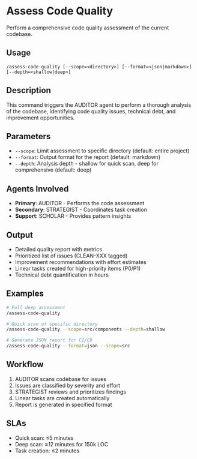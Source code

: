 # Assess Code Quality

Perform a comprehensive code quality assessment of the current codebase.

## Usage
```
/assess-code-quality [--scope=<directory>] [--format=<json|markdown>] [--depth=<shallow|deep>]
```

## Description
This command triggers the AUDITOR agent to perform a thorough analysis of the codebase, identifying code quality issues, technical debt, and improvement opportunities.

## Parameters
- `--scope`: Limit assessment to specific directory (default: entire project)
- `--format`: Output format for the report (default: markdown)
- `--depth`: Analysis depth - shallow for quick scan, deep for comprehensive (default: deep)

## Agents Involved
- **Primary**: AUDITOR - Performs the code assessment
- **Secondary**: STRATEGIST - Coordinates task creation
- **Support**: SCHOLAR - Provides pattern insights

## Output
- Detailed quality report with metrics
- Prioritized list of issues (CLEAN-XXX tagged)
- Improvement recommendations with effort estimates
- Linear tasks created for high-priority items (P0/P1)
- Technical debt quantification in hours

## Examples
```bash
# Full deep assessment
/assess-code-quality

# Quick scan of specific directory
/assess-code-quality --scope=src/components --depth=shallow

# Generate JSON report for CI/CD
/assess-code-quality --format=json --scope=src
```

## Workflow
1. AUDITOR scans codebase for issues
2. Issues are classified by severity and effort
3. STRATEGIST reviews and prioritizes findings
4. Linear tasks are created automatically
5. Report is generated in specified format

## SLAs
- Quick scan: ≤5 minutes
- Deep scan: ≤12 minutes for 150k LOC
- Task creation: ≤2 minutes